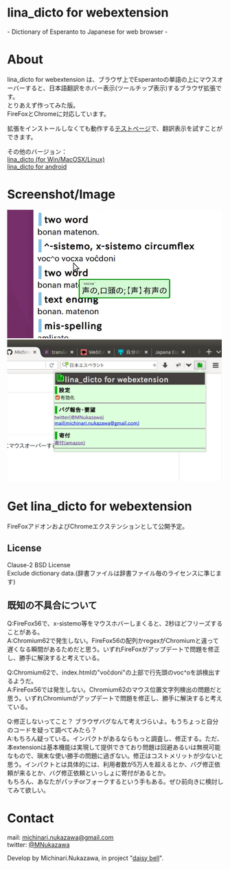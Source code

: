 lina\_dicto for webextension
====
\- Dictionary of Esperanto to Japanese for web browser -

# About
lina\_dicto for webextension は、ブラウザ上でEsperantoの単語の上にマウスオーバーすると、日本語翻訳をホバー表示(ツールチップ表示)するブラウザ拡張です。  
とりあえず作ってみた版。  
FireFoxとChromeに対応しています。  

拡張をインストールしなくても動作する[テストページ](http://michinarinukazawa.github.io/lina_dicto_for_webextension/index.html)で、翻訳表示を試すことができます。

その他のバージョン：  
[lina\_dicto (for Win/MacOSX/Linux)](https://github.com/MichinariNukazawa/lina_dicto)  
[lina\_dicto for android](https://github.com/MichinariNukazawa/lina_dicto_for_android)  

# Screenshot/Image
<img src="document/image/20171117_hover.png" width="500">  
<img src="document/image/20171117_popup_menu.png" width="500">  

# Get lina\_dicto for webextension
FireFoxアドオンおよびChromeエクステンションとして公開予定。  

## License
Clause-2 BSD License  
Exclude dictionary data.(辞書ファイルは辞書ファイル毎のライセンスに準じます)  

## 既知の不具合について
Q:FireFox56で、x-sistemo等をマウスホバーしまくると、2秒ほどフリーズすることがある。  
A:Chromium62で発生しない。FireFox56の配列かregexがChromiumと違って遅くなる瞬間があるためだと思う。いずれFireFoxがアップデートで問題を修正し、勝手に解決すると考えている。  

Q:Chromium62で、index.htmlの"voĉdoni"の上部で行先頭のvoc^oを誤検出するようだ。  
A:FireFox56では発生しない。Chromium62のマウス位置文字列検出の問題だと思う。いずれChromiumがアップデートで問題を修正し、勝手に解決すると考えている。  

Q:修正しないってこと？ ブラウザバグなんて考えづらいよ。もうちょっと自分のコードを疑って調べてみたら？  
A:もちろん疑っている。インパクトがあるならもっと調査し、修正する。ただ、本extensionは基本機能は実現して提供できており問題は回避あるいは無視可能なもので、瑣末な使い勝手の問題に過ぎない。修正はコストメリットが少ないと思う。インパクトとは具体的には、利用者数が5万人を超えるとか、バグ修正依頼が来るとか、バグ修正依頼といっしょに寄付があるとか。  
もちろん、あなたがパッチorフォークするという手もある。ぜひ前向きに検討してみて欲しい。  

# Contact
mail: [michinari.nukazawa@gmail.com][mailto]  
twitter: [@MNukazawa][twitter]  

Develop by Michinari.Nukazawa, in project "[daisy bell][pixiv_booth_project_daisy_bell]".  

[pixiv_booth_project_daisy_bell]: https://daisy-bell.booth.pm/
[mailto]: mailto:michinari.nukazawa@gmail.com
[twitter]: https://twitter.com/MNukazawa

